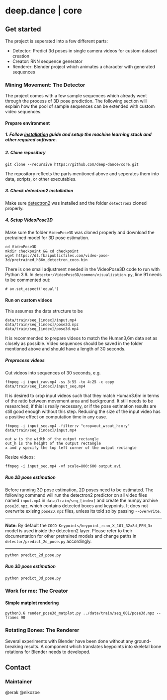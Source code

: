 # deep.dance | core

## Get started

The project is seperated into a few different parts:

- Detector: Predict 3d poses in single camera videos for custom dataset creation
- Creator: RNN sequence generator
- Renderer: Blender project which animates a character with generated sequences

### Mining Movement: The Detector

The project comes with a few sample sequences which already went through the process of 3D pose prediction.
The following section will explain how the pool of sample sequences can be extended with custom video sequences.

#### Prepare environment

##### 1. Follow [installation](INSTALL.md) guide and setup the machine learning stack and other required software.

##### 2. Clone repository

```
git clone --recursive https://github.com/deep-dance/core.git
```

The repository reflects the parts mentioned above and seperates them into data, scripts, or other executables.

##### 3. Check detectron2 installation

Make sure [detectron2](INSTALL.md) was installed and the folder `detectron2` cloned properly.

##### 4. Setup VideoPose3D

Make sure the folder `VideoPose3D` was cloned properly and download the pretrained model for 3D pose estimation.

```
cd VideoPose3D
mkdir checkpoint && cd checkpoint
wget https://dl.fbaipublicfiles.com/video-pose-3d/pretrained_h36m_detectron_coco.bin
```

There is one small adjustment needed in the VideoPose3D code to run with Python 3.6. In `detector/VideoPose3D/common/visualization.py`, line 91 needs to be commented out:
```
# ax.set_aspect('equal')
```

#### Run on custom videos

This assumes the data structure to be 
```
data/train/seq_[index]/input.mp4
data/train/seq_[index]/pose2d.npz
data/train/seq_[index]/pose3d.mp4
```
It is recommended to prepare videos to match the Human3,6m data set as closely as possible. Video sequences should be saved in the folder mentioned above and should have a length of 30 seconds.

##### Preprocess videos

Cut videos into sequences of 30 seconds, e.g.

```
ffmpeg -i input_raw.mp4 -ss 3:55 -to 4:25 -c copy data/train/seq_[index]/input_seq.mp4
```

It is desired to crop input videos such that they match Human3.6m in terms of the ratio between movement area and background. It still needs to be researched, if this is really necessary, or if the pose estimation results are still good enough without this step. Reducing the size of the input video has a positive effect on computation time in any case.

```
ffmpeg -i input_seq.mp4 -filter:v "crop=out_w:out_h:x:y" data/train/seq_[index]/input.mp4
```

    out_w is the width of the output rectangle
    out_h is the height of the output rectangle
    x and y specify the top left corner of the output rectangle

Resize videos:

```
ffmpeg -i input_seq.mp4 -vf scale=800:600 output.avi
```

##### Run 2D pose estimation

Before running 3D pose estimation, 2D poses need to be estimated. The following command will run the detectron2 predictor on all video files named `input.mp4` in `data/train/seq_[index]` and create the numpy archive `pose2d.npz`, which contains detected boxes and keypoints. It does not overwrite exising `pose2D.npz` files, unless its told so by passing `--overwrite`.

---
**Note:**
By default the `COCO-Keypoints/keypoint_rcnn_X_101_32x8d_FPN_3x` model is used inside the detectron2 layer. Please refer to their documentation for other pretrained models and change paths in `detector/predict_2d_pose.py` accordingly.

---

```
python predict_2d_pose.py
```

##### Run 3D pose estimation

```
python predict_3d_pose.py
```

### Work for me: The Creator

#### Simple matplot rendering
```
python3.6 render_pose3d_matplot.py ../data/train/seq_001/pose3d.npz --frames 90
```

### Rotating Bones: The Renderer

Several experiments with Blender have been done without any ground-breaking results. A component which translates keypoints into skeletal bone rotations for Blender needs to developed.

## Contact

### Maintainer

@erak
@nikozoe
